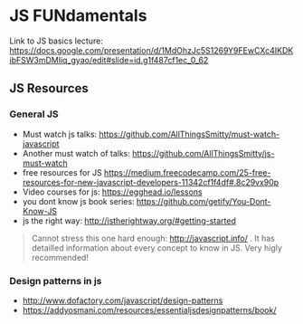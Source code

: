 JS FUNdamentals
====

Link to JS basics lecture:
https://docs.google.com/presentation/d/1MdOhzJc5S1269Y9FEwCXc4IKDKibFSW3mDMIiq_gyao/edit#slide=id.g1f487cf1ec_0_62

JS Resources
----

### General JS

+ Must watch js talks: https://github.com/AllThingsSmitty/must-watch-javascript
+ Another must watch of talks: https://github.com/AllThingsSmitty/js-must-watch
+ free resources for JS https://medium.freecodecamp.com/25-free-resources-for-new-javascript-developers-11342cf1f4df#.8c29vx90p
+ Video courses for js: https://egghead.io/lessons
+ you dont know js book series: https://github.com/getify/You-Dont-Know-JS
+ js the right way: http://jstherightway.org/#getting-started

> Cannot stress this one hard enough: http://javascript.info/ .
> It has detailled information about every concept to know in JS. Very higly recommended!

### Design patterns in js

+ http://www.dofactory.com/javascript/design-patterns
+ https://addyosmani.com/resources/essentialjsdesignpatterns/book/